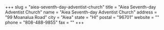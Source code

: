 +++
slug = "aiea-seventh-day-adventist-church"
title = "Aiea Seventh-day Adventist Church"
name = "Aiea Seventh-day Adventist Church"
address = "99 Moanalua Road"
city = "Aiea"
state = "HI"
postal = "96701"
website = ""
phone = "808-488-9855"
fax = ""
+++

